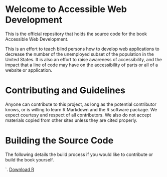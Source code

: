# Welcome to Accessible Web Development

This is the official repository that holds the source code for the book Accessible Web Development.

This is an effort to teach blind persons how to develop web applications to decrease the number of the unemployed subset of the population in the United States.
It is also an effort to raise awareness of accessibility, and the impact that a line of code may have on the accessibility of parts or all of a website or application.

# Contributing and Guidelines

Anyone can contribute to this project, as long as the potential contributor knows, or is willing to learn R Markdown and the R software package. We expect courtesy and respect of all contributors. We also do not accept materials copied from other sites unless they are cited properly.

# Building the Source Code

The following details the build process if you would like to contribute or build the book yourself.

`.  [Download R]()